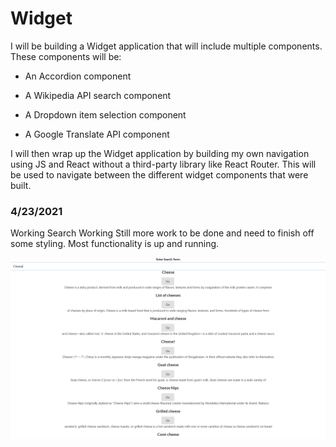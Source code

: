 # Widget

I will be building a Widget application that will include multiple components. These components will be:

- An Accordion component

- A Wikipedia API search component

- A Dropdown item selection component

- A Google Translate API component

I will then wrap up the Widget application by building my own navigation using JS and React without a third-party library like React Router. This will be used to navigate between the different widget components that were built.


### 4/23/2021
Working Search Working
Still more work to be done and need to finish off some styling. Most functionality is up and running.

![FirstCapture](Capture.PNG)